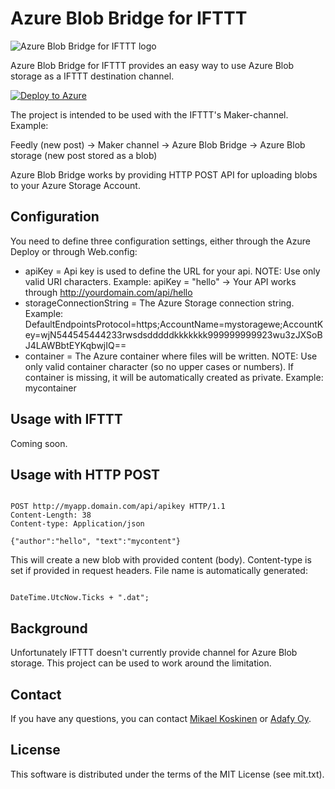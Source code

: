 # Azure Blob Bridge for IFTTT

![Azure Blob Bridge for IFTTT logo](https://raw.githubusercontent.com/mikoskinen/AzureBlobBridgeIFTTT/master/logo/logo_small.jpg)

Azure Blob Bridge for IFTTT provides an easy way to use Azure Blob storage as a IFTTT destination channel. 

[![Deploy to Azure](http://azuredeploy.net/deploybutton.png)](https://azuredeploy.net/)

The project is intended to be used with the IFTTT's Maker-channel. Example:

Feedly (new post) -> Maker channel -> Azure Blob Bridge -> Azure Blob storage (new post stored as a blob) 

Azure Blob Bridge works by providing HTTP POST API for uploading blobs to your Azure Storage Account. 

## Configuration

You need to define three configuration settings, either through the Azure Deploy or through Web.config:

* apiKey = Api key is used to define the URL for your api. NOTE: Use only valid URI characters. Example: apiKey = "hello" -> Your API works through http://yourdomain.com/api/hello
* storageConnectionString = The Azure Storage connection string. Example: DefaultEndpointsProtocol=https;AccountName=mystoragewe;AccountKey=wjN544545444233rwsdsdddddkkkkkkk999999999923wu3zJXSoBJ4LAWBbtEYKqbwjIQ==
* container = The Azure container where files will be written. NOTE: Use only valid container character (so no upper cases or numbers). If container is missing, it will be automatically created as private. Example: mycontainer

## Usage with IFTTT

Coming soon.

## Usage with HTTP POST
<pre><code>
POST http://myapp.domain.com/api/apikey HTTP/1.1
Content-Length: 38
Content-type: Application/json

{"author":"hello", "text":"mycontent"}
</pre></code>

This will create a new blob with provided content (body). Content-type is set if provided in request headers. File name is automatically generated: 
<pre><code>
DateTime.UtcNow.Ticks + ".dat";
</pre></code>

## Background

Unfortunately IFTTT doesn't currently provide channel for Azure Blob storage. This project can be used to work around the limitation.

## Contact

If you have any questions, you can contact [Mikael Koskinen](http://mikaelkoskinen.net) or [Adafy Oy](http://adafy.com).

## License

This software is distributed under the terms of the MIT License (see mit.txt).